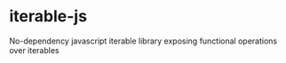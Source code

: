# iterable-js
No-dependency javascript iterable library exposing functional operations over iterables
